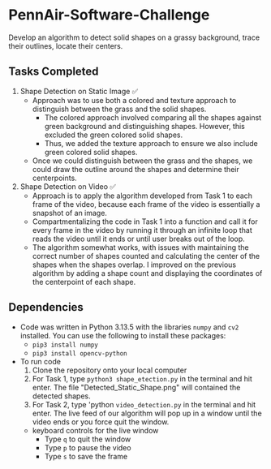 # PennAir-Software-Challenge

Develop an algorithm to detect solid shapes on a grassy background, trace their outlines, locate their centers.

## Tasks Completed

1. Shape Detection on Static Image ✅
   - Approach was to use both a colored and texture approach to distinguish between the grass and the solid shapes.
     - The colored approach involved comparing all the shapes against green background and distinguishing shapes. However, this excluded the green colored solid shapes.
     - Thus, we added the texture approach to ensure we also include green colored solid shapes.
   - Once we could distinguish between the grass and the shapes, we could draw the outline around the shapes and determine their centerpoints.
2. Shape Detection on Video ✅
   - Approach is to apply the algorithm developed from Task 1 to each frame of the video, because each frame of the video is essentially a snapshot of an image.
   - Compartmentalizing the code in Task 1 into a function and call it for every frame in the video by running it through an infinite loop that reads the video until it ends or until user breaks out of the loop.
   - The algorithm somewhat works, with issues with maintaining the correct number of shapes counted and calculating the center of the shapes when the shapes overlap. I improved on the previous algorithm by adding a shape count and displaying the coordinates of the centerpoint of each shape.

## Dependencies

- Code was written in Python 3.13.5 with the libraries `numpy` and `cv2` installed. You can use the following to install these packages:
  - `pip3 install numpy`
  - `pip3 install opencv-python`
- To run code
  1. Clone the repository onto your local computer
  2. For Task 1, type `python3 shape_etection.py` in the terminal and hit enter. The file "Detected_Static_Shape.png" will contained the detected shapes.
  3. For Task 2, type 'python `video_detection.py` in the terminal and hit enter. The live feed of our algorithm will pop up in a window until the video ends or you force quit the window.
  - keyboard controls for the live window
    - Type `q` to quit the window
    - Type `p` to pause the video
    - Type `s` to save the frame
